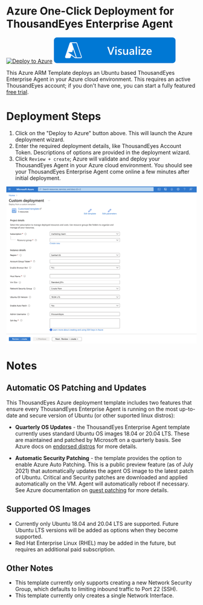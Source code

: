 # Azure One-Click Deployment for ThousandEyes Enterprise Agent
[![Deploy to Azure](https://aka.ms/deploytoazurebutton)](https://portal.azure.com/#create/Microsoft.Template/uri/https%3A%2F%2Fraw.githubusercontent.com%2FCiscoDevNet%2Fthousandeyes-azure-deployment%2Fmain%2Fazuredeploy.json) [![Visualize](https://raw.githubusercontent.com/Azure/azure-quickstart-templates/master/1-CONTRIBUTION-GUIDE/images/visualizebutton.svg?sanitize=true)](http://armviz.io/#/?load=https%3A%2F%2Fraw.githubusercontent.com%2FCiscoDevNet%2Fthousandeyes-azure-deployment%2Fmain%2Fazuredeploy.json)

This Azure ARM Template deploys an Ubuntu based ThousandEyes Enterprise Agent in your Azure cloud environment. This requires an active ThousandEyes account; if you don't have one, you can start a fully featured [free trial](https://www.thousandeyes.com/signup/).

# Deployment Steps

1. Click on the "Deploy to Azure" button above. This will launch the Azure deployment wizard.
2. Enter the required deployment details, like ThousandEyes Account Token. Descriptions of options are provided in the deployment wizard.
3. Click `Review + create`; Azure will validate and deploy your ThousandEyes Agent in your Azure cloud environment. You should see your ThousandEyes Enterprise Agent come online a few minutes after initial deployment.

![picture 1](./images/57252ba845e791d0f78f91238c56c25595d11b559a213b643735cf0eeb44b586.png)

# Notes
## Automatic OS Patching and Updates
This ThousandEyes Azure deployment template includes two features that ensure every ThousandEyes Enterprise Agent is running on the most up-to-date and secure version of Ubuntu (or other suported linux distros):

* **Quarterly OS Updates** - the ThousandEyes Enterprise Agent template currently uses standard Ubuntu OS images 18.04 or 20.04 LTS. These are maintained and patched by Microsoft on a quarterly basis. See Azure docs on [endorsed distros](https://docs.microsoft.com/en-us/azure/virtual-machines/linux/endorsed-distros) for more details. 
  
* **Automatic Security Patching** - the template provides the option to enable Azure Auto Patching. This is a public preview feature (as of July 2021) that automatically updates the agent OS image to the latest patch of Ubuntu. Critical and Security patches are downloaded and applied automatically on the VM. Agent will automatically reboot if necessary. See Azure documentation on [guest patching](https://docs.microsoft.com/en-us/azure/virtual-machines/automatic-vm-guest-patching) for more details.

## Supported OS Images
* Currently only Ubuntu 18.04 and 20.04 LTS are supported. Future Ubuntu LTS versions will be added as options when they become supported. 
* Red Hat Enterprise Linux (RHEL) may be added in the future, but requires an additional paid subscription.

## Other Notes
* This template currently only supports creating a new Network Security Group, which defaults to limiting inbound traffic to Port 22 (SSH). 
* This template currently only creates a single Network Interface.